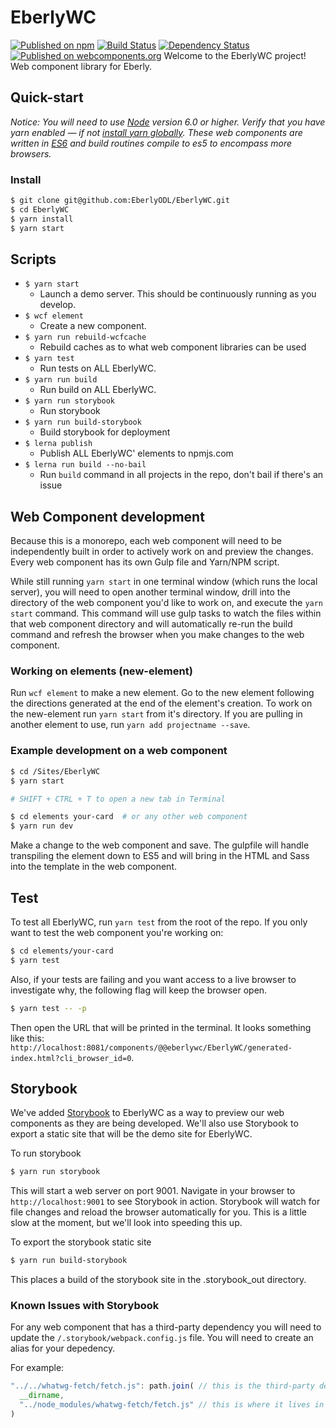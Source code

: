 
# EberlyWC
[![Published on npm](https://img.shields.io/npm/v/@eberlywc/EberlyWC.svg?style=flat)](https://www.npmjs.com/package/@eberlywc/EberlyWC)
[![Build Status](https://travis-ci.org/EberlyODL/EberlyWC.svg?branch=master)](https://travis-ci.org/EberlyODL/EberlyWC)
[![Dependency Status](https://img.shields.io/david/EberlyODL/EberlyWC.svg?style=flat)](https://david-dm.org/EberlyODL/EberlyWC)
[![Published on webcomponents.org](https://img.shields.io/badge/webcomponents.org-published-blue.svg)](https://www.webcomponents.org/author/EberlyODL)
Welcome to the EberlyWC project!
Web component library for Eberly.
## Quick-start

*Notice: You will need to use [Node](https://nodejs.org/en/) version 6.0 or higher. Verify that you have yarn enabled — if not [install yarn globally](https://yarnpkg.com/lang/en/docs/install/). These web components are written in [ES6](http://es6-features.org/) and build routines compile to es5 to encompass more browsers.*

### Install

```bash
$ git clone git@github.com:EberlyODL/EberlyWC.git
$ cd EberlyWC
$ yarn install
$ yarn start
```

## Scripts

- `$ yarn start`
    - Launch a demo server. This should be continuously running as you develop.
- `$ wcf element`
    -  Create a new component.
- `$ yarn run rebuild-wcfcache`
    - Rebuild caches as to what web component libraries can be used
- `$ yarn test`
    -  Run tests on ALL EberlyWC.
- `$ yarn run build`
    -  Run build on ALL EberlyWC.
- `$ yarn run storybook`
    - Run storybook
- `$ yarn run build-storybook`
    - Build storybook for deployment
- `$ lerna publish`
    - Publish ALL EberlyWC' elements to npmjs.com
- `$ lerna run build --no-bail`
    - Run `build` command in all projects in the repo, don't bail if there's an issue

## Web Component development

Because this is a monorepo, each web component will need to be independently built in order to actively work on and preview the changes. Every web component has its own Gulp file and Yarn/NPM script.

While still running `yarn start` in one terminal window (which runs the local server), you will need to open another terminal window, drill into the directory of the web component you'd like to work on, and execute the `yarn start` command. This command will use gulp tasks to watch the files within that web component directory and will automatically re-run the build command and refresh the browser when you make changes to the web component.

### Working on elements (new-element)
Run `wcf element` to make a new element. Go to the new element following the directions generated at the end of the element's creation. To work on the new-element run `yarn start` from it's directory. If you are pulling in another element to use, run `yarn add projectname --save`.

### Example development on a web component

```bash
$ cd /Sites/EberlyWC
$ yarn start

# SHIFT + CTRL + T to open a new tab in Terminal

$ cd elements your-card  # or any other web component
$ yarn run dev
```

Make a change to the web component and save. The gulpfile will handle transpiling the element down to ES5 and will bring in the HTML and Sass into the template in the web component.

## Test

To test all EberlyWC, run `yarn test` from the root of the repo. If you only want to test the web component you're working on:

```bash
$ cd elements/your-card
$ yarn test
```

Also, if your tests are failing and you want access to a live browser to investigate why, the following flag will keep the browser open.

```bash
$ yarn test -- -p
```

Then open the URL that will be printed in the terminal. It looks something like this: `http://localhost:8081/components/@@eberlywc/EberlyWC/generated-index.html?cli_browser_id=0`.

## Storybook

We've added [Storybook](https://storybook.js.org/) to EberlyWC as a way to preview our web components as they are being developed. We'll also use Storybook to export a static site that will be the demo site for EberlyWC.

To run storybook

```bash
$ yarn run storybook
```

This will start a web server on port 9001. Navigate in your browser to `http://localhost:9001` to see Storybook in action. Storybook will watch for file changes and reload the browser automatically for you. This is a little slow at the moment, but we'll look into speeding this up.

To export the storybook static site

```bash
$ yarn run build-storybook
```

This places a build of the storybook site in the .storybook_out directory.

### Known Issues with Storybook

For any web component that has a third-party dependency you will need to update the `/.storybook/webpack.config.js` file. You will need to create an alias for your depedency.

For example:

```js
"../../whatwg-fetch/fetch.js": path.join( // this is the third-party dependency in the EberlyWC
  __dirname,
  "../node_modules/whatwg-fetch/fetch.js" // this is where it lives in node_modules
)
```
